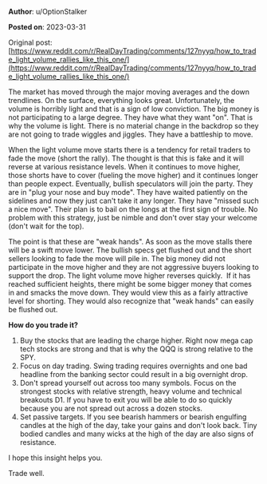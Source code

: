**Author**: u/OptionStalker

**Posted on**: 2023-03-31

Original post: [https://www.reddit.com/r/RealDayTrading/comments/127nyyq/how_to_trade_light_volume_rallies_like_this_one/](https://www.reddit.com/r/RealDayTrading/comments/127nyyq/how_to_trade_light_volume_rallies_like_this_one/)

The market has moved through the major moving averages and the down trendlines. On the surface, everything looks great. Unfortunately, the volume is horribly light and that is a sign of low conviction. The big money is not participating to a large degree. They have what they want "on". That is why the volume is light. There is no material change in the backdrop so they are not going to trade wiggles and jiggles. They have a battleship to move.

When the light volume move starts there is a tendency for retail traders to fade the move (short the rally). The thought is that this is fake and it will reverse at various resistance levels. When it continues to move higher, those shorts have to cover (fueling the move higher) and it continues longer than people expect. Eventually, bullish speculators will join the party. They are in "plug your nose and buy mode". They have waited patiently on the sidelines and now they just can't take it any longer. They have "missed such a nice move". Their plan is to bail on the longs at the first sign of trouble. No problem with this strategy, just be nimble and don't over stay your welcome (don't wait for the top).

The point is that these are "weak hands". As soon as the move stalls there will be a swift move lower. The bullish specs get flushed out and the short sellers looking to fade the move will pile in. The big money did not participate in the move higher and they are not aggressive buyers looking to support the drop. The light volume move higher reverses quickly.  If it has reached sufficient heights, there might be some bigger money that comes in and smacks the move down. They would view this as a fairly attractive level for shorting. They would also recognize that "weak hands" can easily be flushed out.

**How do you trade it?**

1. Buy the stocks that are leading the charge higher. Right now mega cap tech stocks are strong and that is why the QQQ is strong relative to the SPY.
2. Focus on day trading. Swing trading requires overnights and one bad headline from the banking sector could result in a big overnight drop.
3. Don't spread yourself out across too many symbols. Focus on the strongest stocks with relative strength, heavy volume and technical breakouts D1. If you have to exit you will be able to do so quickly because you are not spread out across a dozen stocks.
4. Set passive targets. If you see bearish hammers or bearish engulfing candles at the high of the day, take your gains and don't look back. Tiny bodied candles and many wicks at the high of the day are also signs of resistance.

I hope this insight helps you.

Trade well.
